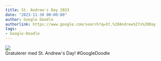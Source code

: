 ```yaml
---
title: St. Andrew's Day 2023
date: "2023-11-30 00:00:00"
author: Google Doodle
authorlink: https://www.google.com/search?q=St.%20Andrew%27s%20Day
tags:
- Google-Doodle
---
```

<img src="https://www.google.com/logos/doodles/2023/st-andrews-day-2023-6753651837110097-l.png" referrerpolicy="no-referrer"><br>Gratulerer med St. Andrew's Day! #GoogleDoodle